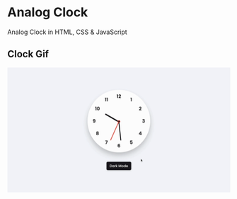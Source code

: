 <h1> Analog Clock </h1>

Analog Clock in HTML, CSS & JavaScript

<h2> Clock Gif </h2>

![](clock.gif)
